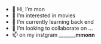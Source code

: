 - 👋 Hi, I’m mon
- 👀 I’m interested in  movies
- 🌱 I’m currently learning  back end
- 💞️ I’m looking to collaborate on ...
- 📫 on my instgram _________mmonn__

<!---
Mahmoud-101010/Mahmoud-101010 is a ✨ special ✨ repository because its `README.md` (this file) appears on your GitHub profile.
You can click the Preview link to take a look at your changes.
--->
